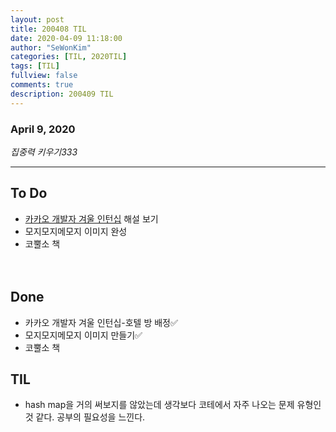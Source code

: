 ```yaml
---
layout: post
title: 200408 TIL 
date: 2020-04-09 11:18:00
author: "SeWonKim"
categories: [TIL, 2020TIL]
tags: [TIL]
fullview: false
comments: true
description: 200409 TIL
---
```


### April 9, 2020

*집중력 키우기333*


---

## To Do
- [카카오 개발자 겨울 인턴십](https://tech.kakao.com/2020/04/01/2019-internship-test/) 해설 보기
- 모지모지메모지 이미지 완성
- 코뿔소 책

　
## Done
- 카카오 개발자 겨울 인턴십-호텔 방 배정✅
- 모지모지메모지 이미지 만들기✅
- 코뿔소 책

## TIL
- hash map을 거의 써보지를 않았는데 생각보다 코테에서 자주 나오는 문제 유형인 것 같다. 공부의 필요성을 느낀다.
